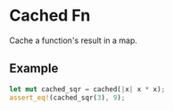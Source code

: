 # Cached Fn

Cache a function's result in a map.

## Example

```rust
let mut cached_sqr = cached(|x| x * x);
assert_eq!(cached_sqr(3), 9);
```
